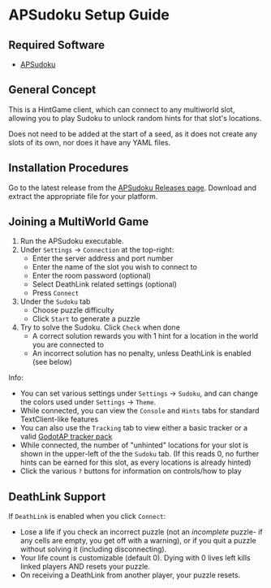 # APSudoku Setup Guide

## Required Software
- [APSudoku](https://github.com/APSudoku/APSudoku)

## General Concept

This is a HintGame client, which can connect to any multiworld slot, allowing you to play Sudoku to unlock random hints for that slot's locations.

Does not need to be added at the start of a seed, as it does not create any slots of its own, nor does it have any YAML files.

## Installation Procedures

Go to the latest release from the [APSudoku Releases page](https://github.com/APSudoku/APSudoku/releases/latest). Download and extract the appropriate file for your platform.

## Joining a MultiWorld Game

1. Run the APSudoku executable.
2. Under `Settings` &rarr; `Connection` at the top-right:
	- Enter the server address and port number
	- Enter the name of the slot you wish to connect to
	- Enter the room password (optional)
	- Select DeathLink related settings (optional)
	- Press `Connect`
4. Under the `Sudoku` tab
	- Choose puzzle difficulty
	- Click `Start` to generate a puzzle
5. Try to solve the Sudoku. Click `Check` when done
	- A correct solution rewards you with 1 hint for a location in the world you are connected to
	- An incorrect solution has no penalty, unless DeathLink is enabled (see below)

Info:
- You can set various settings under `Settings` &rarr; `Sudoku`, and can change the colors used under `Settings` &rarr; `Theme`.
- While connected, you can view the `Console` and `Hints` tabs for standard TextClient-like features
- You can also use the `Tracking` tab to view either a basic tracker or a valid [GodotAP tracker pack](https://github.com/EmilyV99/GodotAP/blob/main/tracker_packs/GET_PACKS.md)
- While connected, the number of "unhinted" locations for your slot is shown in the upper-left of the the `Sudoku` tab. (If this reads 0, no further hints can be earned for this slot, as every locations is already hinted)
- Click the various `?` buttons for information on controls/how to play
## DeathLink Support

If `DeathLink` is enabled when you click `Connect`:
- Lose a life if you check an incorrect puzzle (not an _incomplete_ puzzle- if any cells are empty, you get off with a warning), or if you quit a puzzle without solving it (including disconnecting).
- Your life count is customizable (default 0). Dying with 0 lives left kills linked players AND resets your puzzle.
- On receiving a DeathLink from another player, your puzzle resets. 

